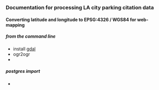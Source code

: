 ### Documentation for processing LA city parking citation data


#### Converting latitude and longitude to EPSG:4326 / WGS84 for web-mapping

##### from the command line

- install [gdal](http://www.gdal.org/)
- ogr2ogr
- ``` ```

##### postgres import
- ``` ```


